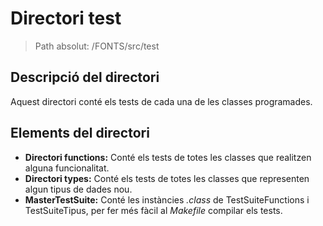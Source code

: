 # Directori test

> Path absolut: /FONTS/src/test

## Descripció del directori

Aquest directori conté els tests de cada una de les classes programades.

## Elements del directori

- **Directori functions:**
  Conté els tests de totes les classes que realitzen alguna funcionalitat.
- **Directori types:**
  Conté els tests de totes les classes que representen algun tipus de dades nou.
- **MasterTestSuite:**
  Conté les instàncies *.class* de TestSuiteFunctions i TestSuiteTipus, per fer més fàcil al *Makefile* compilar els
  tests.
